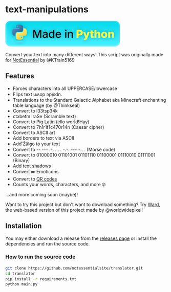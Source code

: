 # text-manipulations

![Made in Python badge](./images/made-in-python.svg)

Convert your text into many different ways!
This script was originally made for [NotEssential](https://notessential.blurry.gay) by @KTrain5169

## Features

- Forces characters into all UPPERCASE/lowercase
- Flips text uʍop ǝpᴉsdn.
- Translations to the Standard Galactic Alphabet aka Minecraft enchanting table language (by @Thinkseal)
- Convert to l33tsp34k
- ctxbetm lraSe (Scramble text)
- Convert to Pig Latin (ello world!Hay)
- Convert to 7h1r1f1c470r14n (Caesar cipher)
- Convert to ASCII art
- Add borders to text via ASCII
- Add ͫŽa̋l̓g͑o to your text
- Convert to -- --- .-. ... .  -.-. --- -.. . (Morse code)
- Convert to 01000010 01101001 01101110 01100001 01110010 01111001 (Binary)
- Add text shadows
- Convert ➡️ Emoticons
- Convert to [QR codes](./images/qr-code.png)
- Counts your words, characters, and more :nerd_face:

...and more coming soon (maybe)!

Want to try this project but don't want to download something? Try [Ward](https://ward.worldwidepixel.ca), the web-based version of this project made by @worldwidepixel!

## Installation

You may either download a release from the [releases page](https://github.com/notessentialsite/translator/releases) or install the dependencies and run the source code.

### How to run the source code

```bash
git clone https://github.com/notessentialsite/translator.git
cd translator
pip install -r requirements.txt
python main.py
```